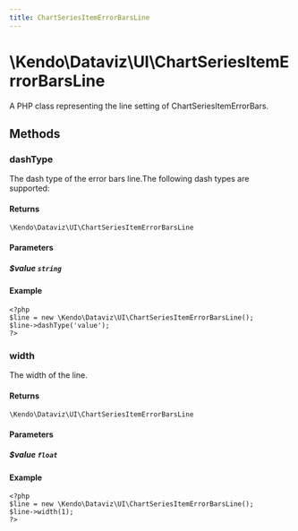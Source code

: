 ```yaml
---
title: ChartSeriesItemErrorBarsLine
---
```


# \Kendo\Dataviz\UI\ChartSeriesItemErrorBarsLine

A PHP class representing the line setting of ChartSeriesItemErrorBars.


## Methods

### dashType
The dash type of the error bars line.The following dash types are supported:

#### Returns
`\Kendo\Dataviz\UI\ChartSeriesItemErrorBarsLine`

#### Parameters

##### $value `string`



#### Example 
    <?php
    $line = new \Kendo\Dataviz\UI\ChartSeriesItemErrorBarsLine();
    $line->dashType('value');
    ?>

### width
The width of the line.

#### Returns
`\Kendo\Dataviz\UI\ChartSeriesItemErrorBarsLine`

#### Parameters

##### $value `float`



#### Example 
    <?php
    $line = new \Kendo\Dataviz\UI\ChartSeriesItemErrorBarsLine();
    $line->width(1);
    ?>

